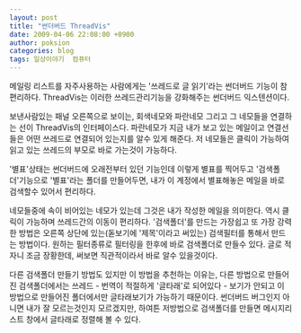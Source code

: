 ```yaml
---
layout: post
title: "썬더버드 ThreadVis"
date: 2009-04-06 22:08:00 +0900
author: poksion
categories: blog
tags: 일상이야기  컴퓨터
---
```


메일링 리스트를 자주사용하는 사람에게는 '쓰레드로 글 읽기'라는 썬더버드 기능이 참 편리하다. ThreadVis는 이러한 쓰레드관리기능을 강화해주는 썬더버드 익스텐션이다.

보낸사람있는 패널 오른쪽으로 보이는, 회색네모와 파란네모 그리고 그 네모들을 연결하는 선이 ThreadVis의 인터페이스다. 파란네모가 지금 내가 보고 있는 메일이고 연결선들은 어떤 쓰레드로 연결되어 있는지를 알수 있게 해준다. 저 네모들은 클릭이 가능하여 읽고 있는 쓰레드의 부모로 바로 가는것이 가능하다.

'별표'상태는 썬더버드에 오래전부터 있던 기능인데 이렇게 별표를 찍어두고 '검색폴더'기능으로 '별표'라는 폴더를 만들어두면, 내가 이 계정에서 별표해놓은 메일을 바로 검색할수 있어서 편리하다.

네모들중에 속이 비어있는 네모가 있는데 그것은 내가 작성한 메일을 의미한다. 역시 클릭이 가능하며 쓰레드간의 이동이 편리하다. '검색폴더'를 만드는 가장쉽고 또 가장 강력한 방법은 오른쪽 상단에 있는(돋보기에 '제목'이라고 써있는) 검색필터를 통해서 만드는 방법이다. 원하는 필터종류로 필터링을 한후에 바로 검색폴더로 만들수 있다. 글로 적자니 조금 장황한데, 써보면 직관적이라서 바로 알수 있을것이다.

다른 검색폴더 만들기 방법도 있지만 이 방법을 추천하는 이유는, 다른 방법으로 만들어진 검색폴더에서는 쓰레드 - 번역이 적절하게 '글타래'로 되어있다 - 보기가 안되고 이 방법으로 만들어진 폴더에서만 글타래보기가 가능하기 때문이다. 썬더버드 버그인지 아니면 내가 잘 모르는것인지 모르겠지만, 하여튼 저방법으로 검색폴더를 만들면 메시지리스트 창에서 글타래로 정렬해 볼 수 있다.

